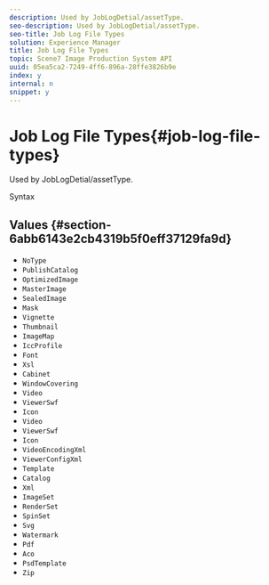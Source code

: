```yaml
---
description: Used by JobLogDetial/assetType.
seo-description: Used by JobLogDetial/assetType.
seo-title: Job Log File Types
solution: Experience Manager
title: Job Log File Types
topic: Scene7 Image Production System API
uuid: 05ea5ca2-7249-4ff6-896a-28ffe3826b9e
index: y
internal: n
snippet: y
---
```


# Job Log File Types{#job-log-file-types}

Used by JobLogDetial/assetType.

 Syntax 

## Values {#section-6abb6143e2cb4319b5f0eff37129fa9d}

* `NoType` 
* `PublishCatalog` 
* `OptimizedImage` 
* `MasterImage` 
* `SealedImage` 
* `Mask` 
* `Vignette` 
* `Thumbnail` 
* `ImageMap` 
* `IccProfile` 
* `Font` 
* `Xsl` 
* `Cabinet` 
* `WindowCovering` 
* `Video` 
* `ViewerSwf` 
* `Icon` 
* `Video` 
* `ViewerSwf` 
* `Icon` 
* `VideoEncodingXml` 
* `ViewerConfigXml` 
* `Template` 
* `Catalog` 
* `Xml` 
* `ImageSet` 
* `RenderSet` 
* `SpinSet` 
* `Svg` 
* `Watermark` 
* `Pdf` 
* `Aco` 
* `PsdTemplate` 
* `Zip`

